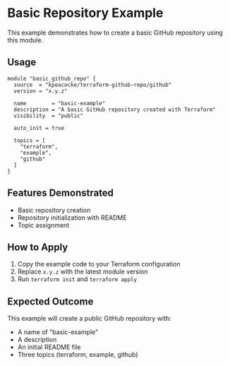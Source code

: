 # Basic Repository Example

This example demonstrates how to create a basic GitHub repository using this module.

## Usage

```hcl
module "basic_github_repo" {
  source  = "kpeacocke/terraform-github-repo/github"
  version = "x.y.z"

  name        = "basic-example"
  description = "A basic GitHub repository created with Terraform"
  visibility  = "public"
  
  auto_init = true
  
  topics = [
    "terraform",
    "example",
    "github"
  ]
}
```

## Features Demonstrated

- Basic repository creation
- Repository initialization with README
- Topic assignment

## How to Apply

1. Copy the example code to your Terraform configuration
2. Replace `x.y.z` with the latest module version
3. Run `terraform init` and `terraform apply`

## Expected Outcome

This example will create a public GitHub repository with:

- A name of "basic-example"
- A description
- An initial README file
- Three topics (terraform, example, github)
